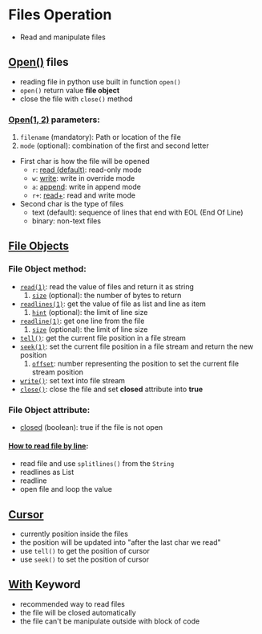 # Files Operation
- Read and manipulate files

## [Open()](https://github.com/HidayatRivai2020/Python/tree/main//files_operation/read_files.py) files
- reading file in python use built in function `open()`
- `open()` return value **file object**
- close the file with `close()` method

### [Open(1, 2)](https://github.com/HidayatRivai2020/Python/tree/main//files_operation/read_files.py) parameters:
1. `filename` (mandatory): Path or location of the file
2. `mode` (optional): combination of the first and second letter
  - First char is how the file will be opened
    - `r`: [read (default)](https://github.com/HidayatRivai2020/Python/tree/main//files_operation/read_files.py): read-only mode 
    - `w`: [write](https://github.com/HidayatRivai2020/Python/tree/main//files_operation/write_files.py): write in override mode
    - `a`: [append](https://github.com/HidayatRivai2020/Python/tree/main//files_operation/write_files.py): write in append mode
    - `r+`: [read+](https://github.com/HidayatRivai2020/Python/tree/main//files_operation/write_files.py): read and write mode
  - Second char is the type of files
    - text (default): sequence of lines that end with EOL (End Of Line)
    - binary: non-text files 

## [File Objects](https://github.com/HidayatRivai2020/Python/tree/main//files_operation/read_files.py)
### File Object method:
- [`read(1)`](https://github.com/HidayatRivai2020/Python/tree/main//files_operation/read_files.py): read the value of files and return it as string
  1. [`size`](https://github.com/HidayatRivai2020/Python/tree/main//files_operation/cursor.py) (optional): the number of bytes to return
- [`readlines(1)`](https://github.com/HidayatRivai2020/Python/tree/main//files_operation/read_files.py): get the value of file as list and line as item
  1. [`hint`](https://github.com/HidayatRivai2020/Python/tree/main//files_operation/cursor.py) (optional): the limit of line size
- [`readline(1)`](https://github.com/HidayatRivai2020/Python/tree/main//files_operation/read_files.py): get one line from the file
  1. [`size`](https://github.com/HidayatRivai2020/Python/tree/main//files_operation/cursor.py) (optional): the limit of line size
- [`tell()`](https://github.com/HidayatRivai2020/Python/tree/main//files_operation/cursor.py): get the current file position in a file stream
- [`seek(1)`](https://github.com/HidayatRivai2020/Python/tree/main//files_operation/cursor.py): set the current file position in a file stream and return the new position
  1. [`offset`](https://github.com/HidayatRivai2020/Python/tree/main//files_operation/cursor.py): number representing the position to set the current file stream position
- [`write()`](https://github.com/HidayatRivai2020/Python/tree/main//files_operation/write_files.py): set text into file stream
- [`close()`](https://github.com/HidayatRivai2020/Python/tree/main//files_operation/read_files.py): close the file and set **closed** attribute into **true**

### File Object attribute:
- [closed](https://github.com/HidayatRivai2020/Python/tree/main//files_operation/read_files.py) (boolean): true if the file is not open

#### [How to read file by line](https://github.com/HidayatRivai2020/Python/tree/main//files_operation/file_by_line.py):
- read file and use `splitlines()` from the `String`
- readlines as List
- readline
- open file and loop the value

## [Cursor](https://github.com/HidayatRivai2020/Python/tree/main//files_operation/read_files.py)
- currently position inside the files
- the position will be updated into "after the last char we read"
- use `tell()` to get the position of cursor
- use `seek()` to set the position of cursor

## [With](https://github.com/HidayatRivai2020/Python/tree/main//files_operation/with_keyword.py) Keyword
- recommended way to read files
- the file will be closed automatically
- the file can't be manipulate outside with block of code
